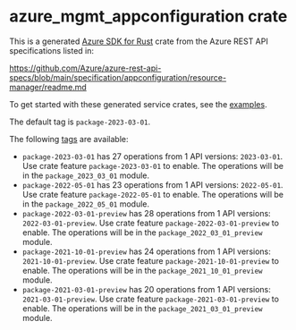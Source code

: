 # azure_mgmt_appconfiguration crate

This is a generated [Azure SDK for Rust](https://github.com/Azure/azure-sdk-for-rust) crate from the Azure REST API specifications listed in:

https://github.com/Azure/azure-rest-api-specs/blob/main/specification/appconfiguration/resource-manager/readme.md

To get started with these generated service crates, see the [examples](https://github.com/Azure/azure-sdk-for-rust/blob/main/services/README.md#examples).

The default tag is `package-2023-03-01`.

The following [tags](https://github.com/Azure/azure-sdk-for-rust/blob/main/services/tags.md) are available:

- `package-2023-03-01` has 27 operations from 1 API versions: `2023-03-01`. Use crate feature `package-2023-03-01` to enable. The operations will be in the `package_2023_03_01` module.
- `package-2022-05-01` has 23 operations from 1 API versions: `2022-05-01`. Use crate feature `package-2022-05-01` to enable. The operations will be in the `package_2022_05_01` module.
- `package-2022-03-01-preview` has 28 operations from 1 API versions: `2022-03-01-preview`. Use crate feature `package-2022-03-01-preview` to enable. The operations will be in the `package_2022_03_01_preview` module.
- `package-2021-10-01-preview` has 24 operations from 1 API versions: `2021-10-01-preview`. Use crate feature `package-2021-10-01-preview` to enable. The operations will be in the `package_2021_10_01_preview` module.
- `package-2021-03-01-preview` has 20 operations from 1 API versions: `2021-03-01-preview`. Use crate feature `package-2021-03-01-preview` to enable. The operations will be in the `package_2021_03_01_preview` module.